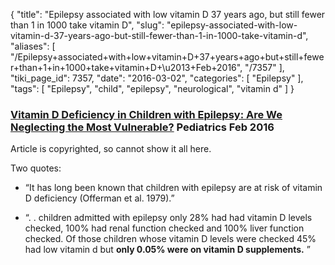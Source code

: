 {
    "title": "Epilepsy associated with low vitamin D 37 years ago, but still fewer than 1 in 1000 take vitamin D",
    "slug": "epilepsy-associated-with-low-vitamin-d-37-years-ago-but-still-fewer-than-1-in-1000-take-vitamin-d",
    "aliases": [
        "/Epilepsy+associated+with+low+vitamin+D+37+years+ago+but+still+fewer+than+1+in+1000+take+vitamin+D+\u2013+Feb+2016",
        "/7357"
    ],
    "tiki_page_id": 7357,
    "date": "2016-03-02",
    "categories": [
        "Epilepsy"
    ],
    "tags": [
        "Epilepsy",
        "child",
        "epilepsy",
        "neurological",
        "vitamin d"
    ]
}


### [Vitamin D Deficiency in Children with Epilepsy: Are We Neglecting the Most Vulnerable?](http://pediatrics.aappublications.org/content/137/Supplement_3/376A.full?rss=1) Pediatrics Feb 2016

Article is copyrighted, so cannot show it all here.

Two quotes:

* “It has long been known that children with epilepsy are at risk of vitamin D deficiency (Offerman et al. 1979).”

* “. . children admitted with epilepsy only 28% had had vitamin D levels checked, 100% had renal function checked and 100% liver function checked. Of those children whose vitamin D levels were checked 45% had low vitamin d but  **only 0.05% were on vitamin D supplements.** ”